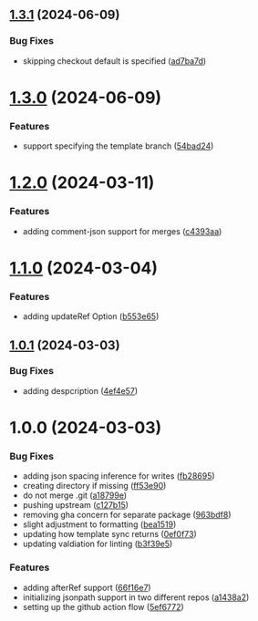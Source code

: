 ## [1.3.1](https://github.com/HanseltimeIndustries/template-repo-sync/compare/v1.3.0...v1.3.1) (2024-06-09)


### Bug Fixes

* skipping checkout default is specified ([ad7ba7d](https://github.com/HanseltimeIndustries/template-repo-sync/commit/ad7ba7dc795883f813f70ed2e9140ac6a9030845))

# [1.3.0](https://github.com/HanseltimeIndustries/template-repo-sync/compare/v1.2.0...v1.3.0) (2024-06-09)


### Features

* support specifying the template branch ([54bad24](https://github.com/HanseltimeIndustries/template-repo-sync/commit/54bad24935bb8609617b8d30409aa8a47fc64139))

# [1.2.0](https://github.com/HanseltimeIndustries/template-repo-sync/compare/v1.1.0...v1.2.0) (2024-03-11)


### Features

* adding comment-json support for merges ([c4393aa](https://github.com/HanseltimeIndustries/template-repo-sync/commit/c4393aaa6bf3bb985670f4377f2a370338450618))

# [1.1.0](https://github.com/HanseltimeIndustries/template-repo-sync/compare/v1.0.1...v1.1.0) (2024-03-04)


### Features

* adding updateRef Option ([b553e65](https://github.com/HanseltimeIndustries/template-repo-sync/commit/b553e65ebce59777ccb80728d540c5734d41cab7))

## [1.0.1](https://github.com/HanseltimeIndustries/template-repo-sync/compare/v1.0.0...v1.0.1) (2024-03-03)


### Bug Fixes

* adding despcription ([4ef4e57](https://github.com/HanseltimeIndustries/template-repo-sync/commit/4ef4e57ef824e19d363839482d6664b61b670804))

# 1.0.0 (2024-03-03)


### Bug Fixes

* adding json spacing inference for writes ([fb28695](https://github.com/HanseltimeIndustries/template-repo-sync/commit/fb2869585b23adbaeb4d50a9eeaf9345b4130b20))
* creating directory if missing ([ff53e90](https://github.com/HanseltimeIndustries/template-repo-sync/commit/ff53e90c5b03e46082dff7a1c910a52b379fd569))
* do not merge .git ([a18799e](https://github.com/HanseltimeIndustries/template-repo-sync/commit/a18799e90ef95352d171018605f97d1abbb2fccc))
* pushing upstream ([c127b15](https://github.com/HanseltimeIndustries/template-repo-sync/commit/c127b15012d19ba821df61020acb3c784334f000))
* removing gha concern for separate package ([963bdf8](https://github.com/HanseltimeIndustries/template-repo-sync/commit/963bdf88659386aab99dc95258f1e7ca84fc098b))
* slight adjustment to formatting ([bea1519](https://github.com/HanseltimeIndustries/template-repo-sync/commit/bea151916dcc519da91ad75db9cc5d56a6897f5d))
* updating how template sync returns ([0ef0f73](https://github.com/HanseltimeIndustries/template-repo-sync/commit/0ef0f7331bc45d72001244560579671600fc4195))
* updating valdiation for linting ([b3f39e5](https://github.com/HanseltimeIndustries/template-repo-sync/commit/b3f39e595e6866e284a99d9a1259e96d4f45730a))


### Features

* adding afterRef support ([66f16e7](https://github.com/HanseltimeIndustries/template-repo-sync/commit/66f16e7057a5129d9255b684a08fdda31211209a))
* initializing jsonpath support in two different repos ([a1438a2](https://github.com/HanseltimeIndustries/template-repo-sync/commit/a1438a22a5bd39ad70dde600ab2b9ba8a7e99972))
* setting up the github action flow ([5ef6772](https://github.com/HanseltimeIndustries/template-repo-sync/commit/5ef67728f29e8f266f81cdf84c6d75d2aa9441d0))
